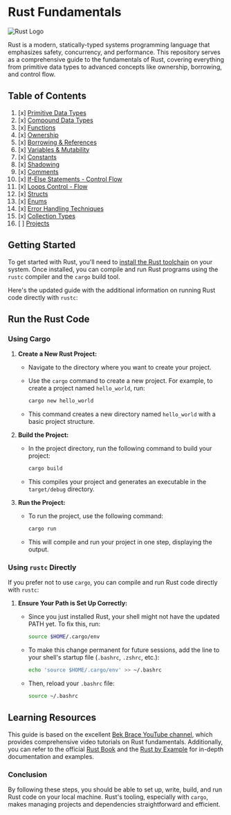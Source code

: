 # Rust Fundamentals

![Rust Logo](https://www.rust-lang.org/logos/rust-logo-blk.svg)

Rust is a modern, statically-typed systems programming language that emphasizes safety, concurrency, and performance. This repository serves as a comprehensive guide to the fundamentals of Rust, covering everything from primitive data types to advanced concepts like ownership, borrowing, and control flow.

## Table of Contents

1. [x] [Primitive Data Types](./01_Primitive_Data_Types.md)
2. [x] [Compound Data Types](./02_Compound_Data_Types.md)
3. [x] [Functions](./03_Functions.md)
4. [x] [Ownership](./04_Ownership.md)
5. [x] [Borrowing &amp; References](./05_Borrowing_and_References.md)
6. [x] [Variables &amp; Mutability](./06_Variables_&_Mutability.md)
7. [x] [Constants](./07_Constants.md)
8. [x] [Shadowing](./08_Shadowing.md)
9. [x] [Comments](./09_Comments.md)
10. [x] [If-Else Statements - Control Flow](./10_If_Else_Statements_Control_Flow.md)
11. [x] [Loops Control - Flow](./11_Loops-Control-Flow.md)
12. [x] [Structs](./12_Structs.md)
13. [x] [Enums](./13_Enums.md)
14. [x] [Error Handling Techniques](./14_Error-Handling.md)
15. [x] [Collection Types](./15_Collection-Types.md)
16. [ ] [Projects](./projects/README.md)

## Getting Started

To get started with Rust, you'll need to [install the Rust toolchain](https://www.rust-lang.org/tools/install) on your system. Once installed, you can compile and run Rust programs using the `rustc` compiler and the `cargo` build tool.

Here's the updated guide with the additional information on running Rust code directly with `rustc`:

## Run the Rust Code

### Using Cargo

1. **Create a New Rust Project:**
   - Navigate to the directory where you want to create your project.
   - Use the `cargo` command to create a new project. For example, to create a project named `hello_world`, run:

     ```sh
     cargo new hello_world
     ```

   - This command creates a new directory named `hello_world` with a basic project structure.

2. **Build the Project:**
   - In the project directory, run the following command to build your project:

     ```sh
     cargo build
     ```

   - This compiles your project and generates an executable in the `target/debug` directory.

3. **Run the Project:**
   - To run the project, use the following command:

     ```sh
     cargo run
     ```

   - This will compile and run your project in one step, displaying the output.

### Using `rustc` Directly

If you prefer not to use `cargo`, you can compile and run Rust code directly with `rustc`:

1. **Ensure Your Path is Set Up Correctly:**
   - Since you just installed Rust, your shell might not have the updated PATH yet. To fix this, run:

     ```sh
     source $HOME/.cargo/env
     ```

   - To make this change permanent for future sessions, add the line to your shell's startup file (`.bashrc`, `.zshrc`, etc.):

     ```sh
     echo 'source $HOME/.cargo/env' >> ~/.bashrc
     ```

   - Then, reload your `.bashrc` file:

     ```sh
     source ~/.bashrc
     ```

## Learning Resources

This guide is based on the excellent [Bek Brace YouTube channel](https://www.youtube.com/playlist?list=PLrOQsSoS-V69UWKxV4FNRJFlHS0DUFQA2), which provides comprehensive video tutorials on Rust fundamentals. Additionally, you can refer to the official [Rust Book](https://doc.rust-lang.org/book/) and the [Rust by Example](https://doc.rust-lang.org/rust-by-example/) for in-depth documentation and examples.

### Conclusion

By following these steps, you should be able to set up, write, build, and run Rust code on your local machine. Rust's tooling, especially with `cargo`, makes managing projects and dependencies straightforward and efficient.
